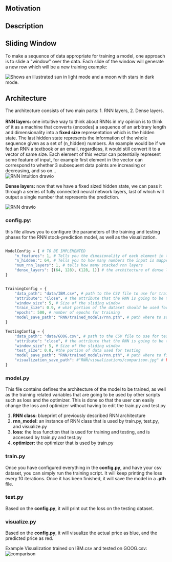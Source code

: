 ## Motivation ##

## Description ## 

## Sliding Window ##
To make a sequence of  data appropriate for training a model, one approach is to slide a "window" over the data. Each slide of the window will generate a new row which will be a new training example: <br>

<picture>
  <source media="(prefers-color-scheme: dark)" srcset="https://github.com/IlliaNasiri/stock-prediction/assets/135656013/2d7f9236-a95d-4c21-8ece-1557dd0d7c9a">
  <source media="(prefers-color-scheme: light)" srcset="https://github.com/IlliaNasiri/stock-prediction/assets/135656013/da5be2a4-a16f-4788-971b-0f517db62e6b">
  <img alt="Shows an illustrated sun in light mode and a moon with stars in dark mode." src="https://user-images.githubusercontent.com/25423296/163456779-a8556205-d0a5-45e2-ac17-42d089e3c3f8.png">
</picture>


## Architecture ##
The architecture consists of two main parts: 1. RNN layers, 2. Dense layers. <br><br>
**RNN layers:** one intuitive way to think about RNNs in my opinion is to think of it as a machine that converts (encodes) a sequence of an arbitrary length and dimensionality into a **fixed size** representation which is the hidden state. The last hidden state represents the information of the whole sequence given as a set of (n_hidden) numbers. An example would be if we fed an RNN a textbook or an email, regardless, it would still convert it to a vector of same size. Each element of this vector can potentially represent some feature of input, for example first element in the vector can correspond to whether 3 subsequent data points are increasing or decreasing, and so on...<br>
![RNN intuition drawio](https://github.com/IlliaNasiri/stock-prediction/assets/135656013/1e59f092-e784-4f1a-b101-2f7609948576)
<br>

**Dense layers:** now that we have a fixed sized hidden state, we can pass it through a series of fully connected neural network layers, last of which will output a single number that represents the prediction. 

![RNN drawio](https://github.com/IlliaNasiri/stock-prediction/assets/135656013/7df3a7e6-3e85-494b-8af1-767e50c91290)

### config.py: ###
this file allows you to configure the parameters of the training and testing phases for the RNN stock-prediction model, as well as the visualization.

``` python

ModelConfig = { # TO BE IMPLEMENTED
    "n_features": 1, # Tells you the dimesionality of each element in the sequence. (for prices it's 1)
    "n_hidden:": 64, # Tells you to how many numbers the input is mapped to
    "num_rnn_layers": 1, # tells how many stacked rnn layers 
    "dense_layers": [(64, 128), (128, 1)] # the architecture of dense layers. Note: first element of the first tuple should be same number as n_hidden.  
}


TrainingConfig = {
    "data_path": "data/IBM.csv", # path to the CSV file to use for training
    "attribute": "Close", # the attribute that the RNN is going to be trained on
    "window_size": 5, # Size of the sliding window
    "train_size": 0.9, # what portion of the dataset should be used for training
    "epochs": 500, # number of epochs for training
    "model_save_path": "RNN/trained_models/rnn.pth", # path where to save the model. NOTE: the folder MUST EXIST!
}

TestingConfig = {
    "data_path": "data/GOOG.csv", # path to the CSV file to use for testing
    "attribute": "close", # the attribute that the RNN is going to be tested on
    "window_size": 5, # Size of the sliding window
    "test_size": 0.0, #the portion of data used for testing
    "model_save_path": "RNN/trained_models/rnn.pth", # path where to find the model
    "visualization_save_path": #"RNN/visualizations/comparison.jpg" # NOTE: the folder MUST EXIST!
}

```

### model.py ###
This file contains defines the architecture of the model to be trained, as well as the training related variables that are going to be used by other scripts such as loss and the optimizer.
This is done so that the user can easily change the loss and optimizer without having to edit the train.py and test.py 
1. **RNN class:** blueprint of previously described RNN architecture 
2. **rnn_model:** an instance of RNN class that is used by train.py, test.py, and visualize.py
3. **loss:** the loss function that is used for training and testing, and is accessed by train.py and test.py
4. **optimizer:** the optimizer that is used by train.py 

### train.py ###
Once you have configured everything in the **config.py**, and have your csv dataset, you can simply run the training script. It will keep printing the loss 
every 10 iterations. Once it has been finished, it will save the model in a **.pth** file.
 
### test.py ###
Based on the **config.py**, it will print out the loss on the testing dataset.

### visualize.py ###
Based on the **config.py**, it will visualize the actual price as blue, and the predicted price as red. 

Example Visualization trained on IBM.csv and tested on GOOG.csv:
![comparison](https://github.com/IlliaNasiri/stock-prediction/assets/135656013/0abca124-46f6-4810-854e-860f65bf152b)


